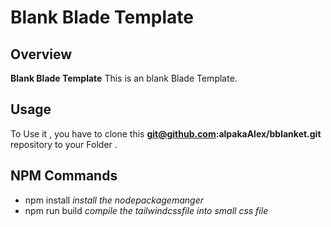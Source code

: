 # Blank Blade Template

## Overview

**Blank Blade Template** This is an blank Blade Template.

## Usage

To Use it , you have to clone this **git@github.com:alpakaAlex/bblanket.git** repository to your Folder .

## NPM Commands

- npm install _install the nodepackagemanger_
- npm run build _compile the tailwindcssfile into small css file_

